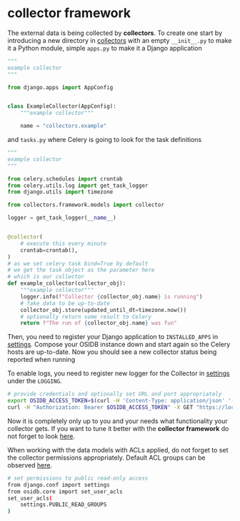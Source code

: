 # collector framework

The external data is being collected by **collectors**. To create one start by introducing a new
directory in [collectors](..) with an empty `__init__.py` to make it a Python module,
simple `apps.py` to make it a Django application

```python
"""
example collector
"""

from django.apps import AppConfig


class ExampleCollector(AppConfig):
    """example collector"""

    name = "collectors.example"
```

and `tasks.py` where Celery is going to look for the task definitions

```python
"""
example collector
"""

from celery.schedules import crontab
from celery.utils.log import get_task_logger
from django.utils import timezone

from collectors.framework.models import collector

logger = get_task_logger(__name__)


@collector(
    # execute this every minute
    crontab=crontab(),
)
# as we set celery task bind=True by default
# we get the task object as the parameter here
# which is our collector
def example_collector(collector_obj):
    """example collector"""
    logger.info(f"Collector {collector_obj.name} is running")
    # fake data to be up-to-date
    collector_obj.store(updated_until_dt=timezone.now())
    # optionally return some result to Celery
    return f"The run of {collector_obj.name} was fun"
```

Then, you need to register your Django application to `INSTALLED_APPS`
in [settings](../../config/settings.py). Compose your OSIDB instance down and start again so the
Celery hosts are up-to-date. Now you should see a new collector status being reported when running

To enable logs, you need to register new logger for the Collector in [settings](../../config/settings.py)
under the `LOGGING`.

```bash
# provide credentials and optionally set URL and port appropriately
export OSIDB_ACCESS_TOKEN=$(curl -H 'Content-Type: application/json' '-d' '{"username": USERNAME,"password": PASSWORD}' http://localhost:8000/auth/token | jq ."access" -r)
curl -H "Authorization: Bearer $OSIDB_ACCESS_TOKEN" -X GET "https://localhost:8000/collectors/api/v1/status" -w "\n" | jq
```

Now it is completely only up to you and your needs what functionality your collector gets. If you
want to tune it better with the **collector framework** do not forget to look [here](models.py).

When working with the data models with ACLs applied, do not forget to set the collector permissions
appropriately. Default ACL groups can be observed [here](../../config/settings_local.py).

```bash
# set permissions to public read-only access
from django.conf import settings
from osidb.core import set_user_acls
set_user_acls(
    settings.PUBLIC_READ_GROUPS
)
```
